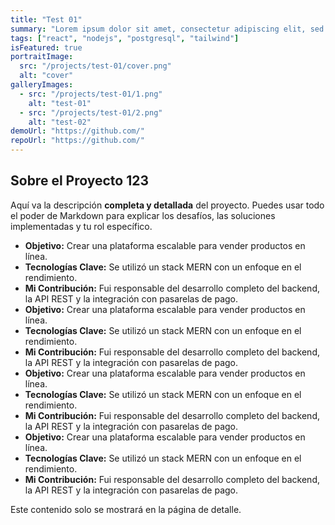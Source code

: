 ```yaml
---
title: "Test 01"
summary: "Lorem ipsum dolor sit amet, consectetur adipiscing elit, sed do eiusmod tempor incididunt ut labore et dolore magna aliqua. Ut enim ad minim"
tags: ["react", "nodejs", "postgresql", "tailwind"]
isFeatured: true
portraitImage:
  src: "/projects/test-01/cover.png"
  alt: "cover"
galleryImages:
  - src: "/projects/test-01/1.png"
    alt: "test-01"
  - src: "/projects/test-01/2.png"
    alt: "test-02"
demoUrl: "https://github.com/"
repoUrl: "https://github.com/"
---
```


## Sobre el Proyecto 123

Aquí va la descripción **completa y detallada** del proyecto. Puedes usar todo el poder de Markdown para explicar los desafíos, las soluciones implementadas y tu rol específico.

- **Objetivo:** Crear una plataforma escalable para vender productos en línea.
- **Tecnologías Clave:** Se utilizó un stack MERN con un enfoque en el rendimiento.
- **Mi Contribución:** Fui responsable del desarrollo completo del backend, la API REST y la integración con pasarelas de pago. 
- **Objetivo:** Crear una plataforma escalable para vender productos en línea.
- **Tecnologías Clave:** Se utilizó un stack MERN con un enfoque en el rendimiento.
- **Mi Contribución:** Fui responsable del desarrollo completo del backend, la API REST y la integración con pasarelas de pago.
- **Objetivo:** Crear una plataforma escalable para vender productos en línea.
- **Tecnologías Clave:** Se utilizó un stack MERN con un enfoque en el rendimiento.
- **Mi Contribución:** Fui responsable del desarrollo completo del backend, la API REST y la integración con pasarelas de pago. 
- **Objetivo:** Crear una plataforma escalable para vender productos en línea.
- **Tecnologías Clave:** Se utilizó un stack MERN con un enfoque en el rendimiento.
- **Mi Contribución:** Fui responsable del desarrollo completo del backend, la API REST y la integración con pasarelas de pago.

Este contenido solo se mostrará en la página de detalle.
